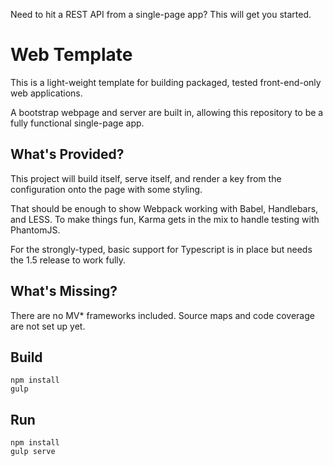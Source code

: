 Need to hit a REST API from a single-page app? This will get you started.

# Web Template
This is a light-weight template for building packaged, tested front-end-only web applications.

A bootstrap webpage and server are built in, allowing this repository to be a fully
functional single-page app.

## What's Provided?
This project will build itself, serve itself, and render a key from the configuration
onto the page with some styling.

That should be enough to show Webpack working with Babel, Handlebars, and LESS. To
make things fun, Karma gets in the mix to handle testing with PhantomJS.

For the strongly-typed, basic support for Typescript is in place but needs the 1.5
release to work fully.

## What's Missing?
There are no MV* frameworks included. Source maps and code coverage are not set up yet.

## Build
```
npm install
gulp
```

## Run
```
npm install
gulp serve
```
